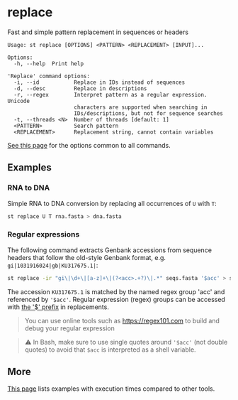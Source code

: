 # replace
Fast and simple pattern replacement in sequences or headers

```
Usage: st replace [OPTIONS] <PATTERN> <REPLACEMENT> [INPUT]...

Options:
  -h, --help  Print help

'Replace' command options:
  -i, --id           Replace in IDs instead of sequences
  -d, --desc         Replace in descriptions
  -r, --regex        Interpret pattern as a regular expression. Unicode
                     characters are supported when searching in
                     IDs/descriptions, but not for sequence searches
  -t, --threads <N>  Number of threads [default: 1]
  <PATTERN>          Search pattern
  <REPLACEMENT>      Replacement string, cannot contain variables
```
[See this page](opts.md) for the options common to all commands.

## Examples

### RNA to DNA

Simple RNA to DNA conversion by replacing all occurrences of `U` with `T`:

```bash
st replace U T rna.fasta > dna.fasta
```

### Regular expressions

The following command extracts Genbank accessions from sequence headers that follow
the old-style Genbank format, e.g. `gi|1031916024|gb|KU317675.1|`:

```bash
st replace -ir "gi\|\d+\|[a-z]+\|(?<acc>.+?)\|.*" seqs.fasta '$acc' > seqs_accession.fasta
```

The accession `KU317675.1` is matched by the named regex group 'acc' and
referenced by `'$acc'`.
Regular expression (regex) groups can be accessed with
[the '$' prefix](https://docs.rs/regex/latest/regex/#example-replacement-with-named-capture-groups)
in replacements.

> You can use online tools such as https://regex101.com to build and debug your
> regular expression

> ⚠ In Bash, make sure to use single quotes around `'$acc'` (not double quotes) to avoid
> that `$acc` is interpreted as a shell variable.

## More

[This page](comparison.md#replace) lists examples with execution times compared
to other tools.
